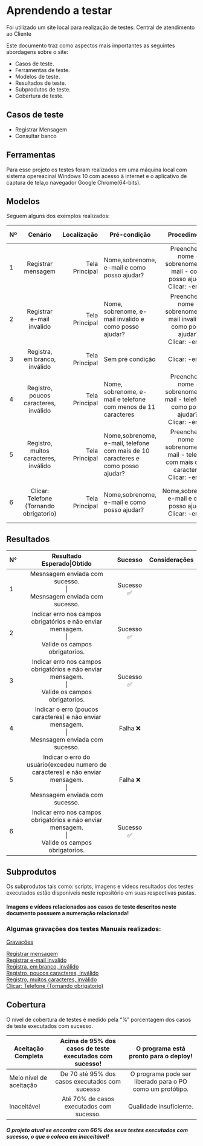 # Aprendendo a testar
Foi utilizado um site local para realização de testes: Central de atendimento ao Cliente

Este documento traz como aspectos mais importantes as seguintes abordagens sobre o site:


* Casos de teste. 
* Ferramentas de teste. 
* Modelos de teste. 
* Resultados de teste. 
* Subprodutos de teste. 
* Cobertura de teste. 

## Casos de teste

* Registrar Mensagem
* Consultar banco



## Ferramentas

Para esse projeto os testes foram realizados em uma máquina local com sistema opereacinal Windows 10 com acesso à internet e o aplicativo de captura de tela,o navegador Google Chrome(64-bits).

## Modelos

Seguem alguns dos exemplos realizados:



| Nº | Cenário | Localização | Pré-condição | Procedimento | Resultado esperado:
| ------------- |:-------------:| -----:| ------------- |:-------------:| -----:|
| 1 | Registrar mensagem | Tela Principal | Nome,sobrenome, e-mail e como posso ajudar? | Preencher: - nome - sobrenome - e-mail - como posso ajudar?<br/> Clicar: -enviar| Mensagem enviada com sucesso!. |
| 2  | Registrar e-mail invalido| Tela Principal | Nome, sobrenome, e-mail invalido e como posso ajudar? | Preencher: - nome - sobrenome - e-mail invalido e como posso ajudar? <br/> Clicar: -enviar | Indicar erro nos campos obrigatórios e não enviar mensagem. |
| 3 | Registra, em branco, inválido | Tela Principal | Sem pré condição | Clicar: -enviar | Indicar o erro e enviar mensagem. |
| 4 | Registro, poucos caracteres, inválido | Tela Principal | Nome, sobrenome, e-mail e telefone com menos de 11 caracteres | Preencher: - nome - sobrenome - e-mail - telefone - como posso ajudar?. <br/> Clicar: -enviar | Indicar o erro (poucos caracteres) e não enviar mensagem. |
| 5 | Registro, muitos caracteres, inválido | Tela Principal | Nome,sobrenome, e-mail, telefone com mais de 10 caracteres e como posso ajudar? | Preencher: - nome - sobrenome - e-mail - telefone com mais de 11 caracteres  <br/> Clicar: -enviar | Indicar o erro(excedeu caracteres) e não enviar enviar mensagem. |
| 6 | Clicar: Telefone (Tornando obrigatorio)  | Tela Principal | Nome,sobrenome, e-mail e como posso ajudar? | Nome,sobrenome, e-mail e como posso ajudar? <br/> Clicar: -enviar | Indicar o erro campos obrigatorios e não enviar mensagem. |


## Resultados

|N°|Resultado <br/> Esperado\|Obtido|  Sucesso  |Considerações|
| ------------- |:----------------:|:--------:| ------------- |
|1|Mesnsagem enviada com sucesso. <br/> \| <br/> Mesnsagem enviada com sucesso.|Sucesso ✅|
|2|Indicar erro nos campos obrigatórios e não enviar mensagem. <br/> \| <br/> Valide os campos obrigatorios. | Sucesso ✅|
|3|Indicar erro nos campos obrigatórios e não enviar mensagem. <br/> \| <br/> Valide os campos obrigatorios. | Sucesso ✅|
|4|Indicar o erro (poucos caracteres) e não enviar mensagem. <br/> \| <br/> Mesnsagem enviada com sucesso. | Falha ❌|
|5|Indicar o erro do usuário(excedeu numero de caracteres) e não  enviar mensagem. <br/> \| <br/> Mesnsagem enviada com sucesso. | Falha ❌|
|6|Indicar erro nos campos obrigatórios e não enviar mensagem. <br/> \| <br/> Valide os campos obrigatorios. | Sucesso ✅|


## Subprodutos
Os subprodutos tais como: scripts, imagens e vídeos resultados dos testes executados estão disponíveis neste repositório em suas respectivas pastas.
#### Imagens e vídeos relacionados aos casos de teste descritos neste documento possuem a numeração relacionada!


### Algumas gravações dos testes Manuais realizados:


[Gravações](https://github.com/gabrielviana33/Aprendendo-a-testar/tree/main/Videos)


[Registrar mensagem](https://github.com/gabrielviana33/Aprendendo-a-testar/blob/7b9a48e5573d0284e27c73bf55c7cf1940692f59/Videos/T1.mp4)</br>
[Registrar e-mail invalido](Videos/T2.mp4)</br>
[Registra, em branco, inválido](Videos/T3.mp4)</br>
[Registro, poucos caracteres, inválido](Videos/T4.mp4)</br>
[Registro, muitos caracteres, inválido](Videos/T5.mp4)</br>
[Clicar: Telefone (Tornando obrigatorio)](Videos/T6.mp4)

## Cobertura

O nível de cobertura de testes é medido pela “%” porcentagem dos casos de teste executados com sucesso.

|Aceitação Completa |Acima de 95% dos casos de teste executados com sucesso!|O programa está pronto para o deploy!|
| ------------- |:----------------:|:--------:|
|Meio nível de aceitação|De 70 até 95% dos casos executados com sucesso|O programa pode ser liberado para o PO como um protótipo.|
|Inaceitável|Até 70% de casos executados com sucesso.|Qualidade insuficiente.|

##### O projeto atual se encontra com 66% dos seus testes executados com sucesso, o que o coloca em inaceitável!


<br/> 


